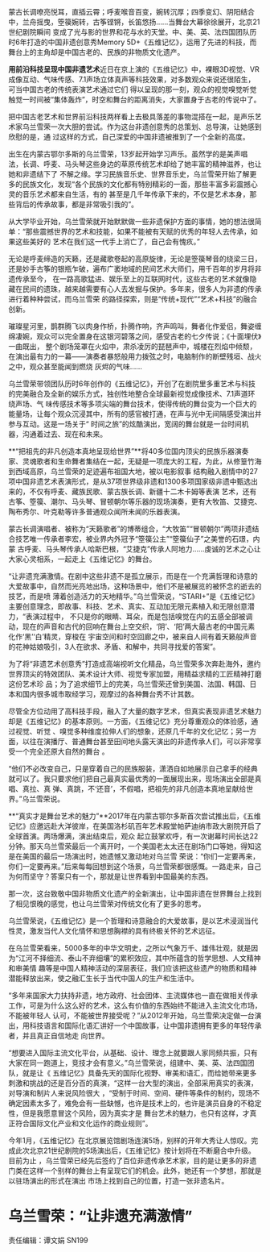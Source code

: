蒙古长调嘹亮悦耳，直插云霄；呼麦喉音百变，婉转沉厚；四季变幻、阴阳结合中，兰舟摇曳，箜篌婉转，古筝铿锵，长笛悠扬……当舞台大幕徐徐展开，北京21世纪剧院瞬间
变成了光与影的世界和花与水的天堂。中、美、英、法四国团队历时6年打造的中国非遗创意秀Memory
5D+《五维记忆》，运用了先进的科技，而舞台上的主角却是中国古老的、民族的非物质文化遗产。

**用前沿科技呈现中国非遗艺术**近日在京上演的《五维记忆》中，裸眼3D视觉、VR成像互动、气味传感、7.1声场立体真声等科技效果，对多数观众来说还很陌生，可当中国古老的传统表演艺术通过它们
得以呈现的那一刻，观众的视觉嗅觉听觉触觉一时间被“集体轰炸”，时空和舞台的距离消失，大家置身于古老的传说中了。

把中国古老艺术和世界前沿科技两样看上去极具落差的事物混搭在一起，是声乐艺术家乌兰雪荣一次大胆的尝试。作为这台非遗创意秀的总策划、总导演，让她感到欣慰的是，通
过这样的方式，自己深爱的中国非遗被推到了一个全新的高度。

出生在内蒙古鄂尔多斯的乌兰雪荣，13岁起开始学习声乐。虽然学的是美声唱法，长调、呼麦、马头琴这些身边的草原传统艺术却给了她丰富的精神滋养，也让她和非遗结下了
不解之缘。学习民族音乐史、世界音乐史，乌兰雪荣开始了解更多的民族文化，发现“各个民族的文化都有特别精彩的一面，那些丰富多彩震撼心灵的音乐艺术都来自生活，有的
甚至是几千年传承下来的，不仅是艺术本身，那些背后的传承故事，都是非常吸引我的”。

从大学毕业开始，乌兰雪荣就开始默默做一些非遗保护方面的事情，她的想法很简单：“那些震撼世界的艺术和技能，如果不能被有天赋的优秀的年轻人去传承，如果这些美好的
艺术在我们这一代手上消亡了，自己会有愧疚。”

无论是呼麦缔造的天籁，还是藏歌卷起的高原旋律，无论是箜篌琴音的绕梁三日，还是妙手古筝的银瓶乍破，遍布广袤地域的民间艺术大师们，用千百年的岁月将非遗传承至今，
在一路高歌猛进、娱乐至上的互联网时代，这些古老的艺术就像隐藏在民间的遗珠，越来越需要有心人去发掘与保护。多年来，很多人为非遗的传承进行着种种尝试，而乌兰雪荣
的路径探索，则是“传统+现代”“艺术+科技”的融合创新。

璀璨星河里，鹊群腾飞以肉身作桥，扑腾作响，齐声鸣叫，舞者化作爱侣，舞姿缠绵凄婉，观众可以完全置身在这银河碧落之间，感受古老的七夕传说；《十面埋伏》一曲既出，
整个剧场笼罩在火焰中，肃杀凌厉的琵琶声中，城楼在烈焰中倾颓，在演出最有力的一幕——演奏者暴怒般用力拨弦之时，电脑制作的断壁残垣、战火之中，观众甚至能闻到燃烧
灰烬的气味……

乌兰雪荣带领团队历时6年创作的《五维记忆》，开创了在剧院里多重艺术与科技的完美融合及全新的娱乐方式，独创性地整合全球最新视觉成像技术、7.1声道环绕声场、气
味传感技术等多项尖端的舞台技术，使得传统的舞台变为一个巨大的能量场，让每个观众沉浸其中，所有的感官被打通，在声与光中无间隔感受演出并参与互动。这是一场关于“
时间之旅”的炫酷演出，宽阔的舞台就是一台时间机器，沟通着过去、现在和未来。

**“把祖先的非凡创造本真地呈现给世界”**将40多位国内顶尖的民族乐器演奏家、灵魂歌者和生命舞者集结在一起，无疑是一项庞大的工程，为此，从修篁竹海到西域高原，乌兰雪荣的足迹遍布祖国大地，被以电影叙事
结构融入剧情中的27项中国非遗艺术表演形式，是从37项世界级非遗和1300多项国家级非遗中甄选出来的，不仅有呼麦、藏族民歌、蒙古族长调、新疆十二木卡姆等表演
艺术，还有古筝、箜篌、潮尔、马头琴、冒顿朝尔等乐器的现场演奏，更有大牧笛、艾捷克、陶布秀尔、叶克勒等许多普通观众闻所未闻的乐器表演。

蒙古长调演唱者、被称为“天籁歌者”的博蒂组合，“大牧笛”“冒顿朝尔”两项非遗结合技艺唯一传承者李宏，被业界内外冠予“箜篌公主”“箜篌仙子”之美誉的石璟，内蒙
古呼麦、马头琴传承人哈斯巴根，“艾捷克”传承人阿地力……虔诚的艺术之心让大家心灵相系，一起走上《五维记忆》的舞台。

“让非遗充满激情。在剧中这些非遗不是孤立展示，而是在一个充满哲理和诗意的大爱故事中，自然而光亮地出场，这种场景中，他们不是被展览的被怀念的逝去的技艺，而是喷
薄着创造活力的天地精华。”乌兰雪荣说，“STARI+”是《五维记忆》主要创意理念，即故事、科技、艺术、真实、互动加无限元素植入和无限创意潜力，“表演过程中，
不只是你的眼睛、耳朵，而是包括嗅觉在内的五感全部被调动，现在的声音和古代的回响在舞台上空交织，‘阴’、‘阳’两大最古老的中国元素化作‘黑’‘白’精灵，穿梭在
宇宙空间和时空回廊之中，被来自人间有着天籁般声音的花神姑娘吸引，3人在欲求、矛盾、和解中，共同寻找爱的答案”。

为了将“非遗艺术创意秀”打造成高端视听文化精品，乌兰雪荣多次奔赴海外，邀约世界顶尖的特效团队、美术设计大师、视觉专家加盟，用精益求精的工匠精神打磨这份艺术珍
品；为了追求细节上的完美，乌兰雪荣还曾到美国、法国、韩国、日本和国内很多城市取经学习，观摩过的各种舞台秀不计其数。

尽管全方位动用了高科技手段，融入了大量的数字艺术，但真实表现非遗艺术魅力却是《五维记忆》的基本原则。一方面，《五维记忆》充分尊重观众的体验感，通过视觉、听觉
、嗅觉多种维度拉伸人们的想象，还原几千年的文化记忆；另一方面，以往在演播厅、普通舞台甚至田间地头露天演出的非遗传承人们，可以非常享受一个完全还原大自然的舞台
。

“他们不必改变自己，只是穿着自己的民族服装，潇洒自如地展示自己拿手的经典就可以了。我只要求他们把自己最真实最优秀的一面展现出来，现场演出全部是真唱、真拉、真
弹、真跳，不‘还音’，不假唱，把祖先的非凡创造本真地呈献给世界。”乌兰雪荣说。

**“真实才是舞台艺术的魅力”**2017年在内蒙古鄂尔多斯首次尝试推出后，《五维记忆》应邀远赴大洋彼岸，在美国洛杉矶百年艺术殿堂帕萨迪纳市政大剧院开启了全球首演。两场爆满，演出结束后，观众
起立鼓掌欢呼，有一次谢幕时间长达22分钟。那天乌兰雪荣最后一个离开时，一个美国老太太还在剧场门口等她，得知这是在美国的最后一场演出时，她遗憾又激动地对乌兰雪
荣说：“你们一定要再来，你们一定要再来。”后来每每回想到这个场景，乌兰雪荣都很感慨。一路走来，自己为何而坚守？答案只有一个，那就是让世界看到中国最美的东西。

那一次，这台致敬中国非物质文化遗产的全新演出，让中国非遗在世界舞台上找到了相见恨晚的感觉，也让乌兰雪荣对传统文化有了更多的思考。

乌兰雪荣说，《五维记忆》是一个哲理和诗意融合的大爱故事，是以艺术浸润当代性灵，激发当代人文化情怀和思想胸襟的具有终极关怀的艺术远征。

在乌兰雪荣看来，5000多年的中华文明史，之所以气象万千、雄伟壮观，就是因为“江河不择细流、泰山不弃细壤”的累积效应，其中所蕴含的哲学思想、人文精神和审美情
趣等是中国人精神活动的深层表征，我们应该把这些遗产的物质和精神潜能释放出来，使之融汇生长于当代中国人的生产和生活中。

“多年来国家大力扶持非遗，地方政府、社会团体、主流媒体也一直在做相关传承工作，可是为什么这么好的艺术，这么有价值的东西始终不能进入主流文化市场，不能被年轻人
认可，不能被世界接受呢？”从2012年开始，乌兰雪荣决定做一台演出，用科技语言和国际化语汇讲好一个中国故事，让中国非遗拥有更多的年轻传承者，并且真正自信地走
向世界。

“想要进入国际主流文化平台，从基础、设计、理念上就要跟人家同频共振，只有大家在同一跑道上，竞技才会有意义。”乌兰雪荣说，组建中、美、英、法四国团队，就是让《
五维记忆》具备先天的国际化视野、审美和语汇，而给她带来更多刺激和挑战的还是百分百的真演，“这样一台大型的演出，全部采用真实的表演，对导演和制片人来说风险很大
，“受制于时间、空间、硬件等条件的制约，现场不确定因素太多了，难免会有一些缺憾，也许是技术上的，也许是演员自身的不稳定性，但是我愿意冒这个风险，因为真实才是
舞台艺术的魅力，也只有这样，才真正符合国际文化产业和文化运作的商业规则”。

今年1月，《五维记忆》在北京展览馆剧场连演5场，别样的开年大秀让人惊叹。完成此次北京21世纪剧院的5场演出后，《五维记忆》按计划将在不断磨合中升级。目前为止
，乌兰雪荣已经先后签约了百位非遗传承艺术家，目的是让更多的非遗门类在这样一个别样的舞台上有呈现它们的机会。此外，她还有一个梦想，那就是以驻场演出的形式在演出
市场上找到自己的位置，打造一张非遗名片。

# 乌兰雪荣：“让非遗充满激情”

责任编辑：谭文娟 SN199

